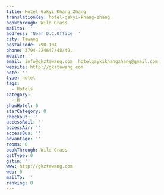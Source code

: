 ```yaml
---
title: Hotel Gakyi Khang Zhang
translationKey: hotel-gakyi-khang-zhang
bookthrough: Wild Grass
mailto: ''
address: 'Near D.C.Office  '
city: Tawang
postalcode: 790 104
phone: 3794-224647/48/49,
mobile: ''
email: info@gkztawang.com  hotelgaykikhangzhang@gmail.com
website: http://gkztawang.com
note: ''
type: hotel
tags:
  - Hotels
category:
  - H
showHotel: 0
starCategory: 0
checkout: ''
accessRail: ''
accessAir: ''
accessBus: ''
advantage: ''
rooms: 0
bookThrough: Wild Grass
gstType: 0
gstin: ''
www: http://gkztawang.com
web: 0
mailTo: ''
ranking: 0
---
```







